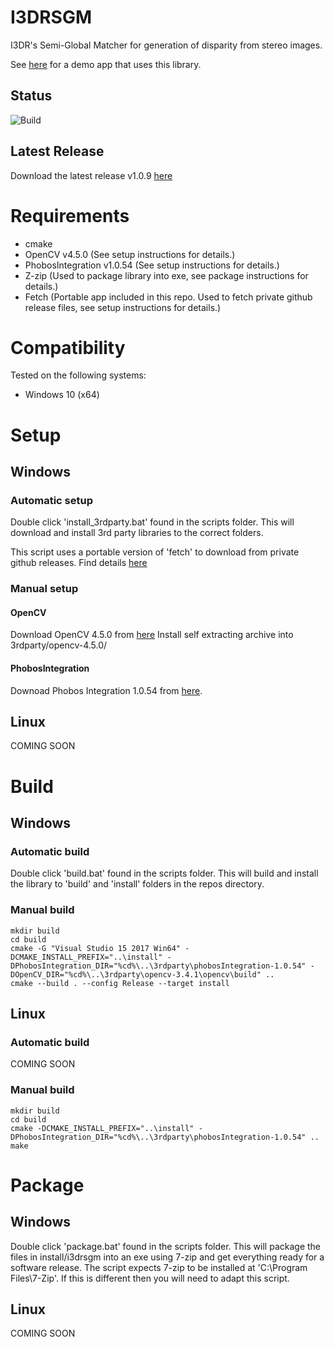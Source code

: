 # I3DRSGM
I3DR's Semi-Global Matcher for generation of disparity from stereo images.

See [here](https://github.com/i3drobotics/i3drsgmApp) for a demo app that uses this library. 

## Status
![Build](https://github.com/i3drobotics/i3drsgm/workflows/Build/badge.svg?event=push)

## Latest Release
Download the latest release v1.0.9 [here](https://github.com/i3drobotics/i3drsgm/releases/download/v1.0.9/i3drsgm-1.0.9.exe)

# Requirements
 - cmake 
 - OpenCV v4.5.0 (See setup instructions for details.)
 - PhobosIntegration v1.0.54 (See setup instructions for details.)
 - Z-zip (Used to package library into exe, see package instructions for details.)
 - Fetch (Portable app included in this repo. Used to fetch private github release files, see setup instructions for details.)

# Compatibility
Tested on the following systems:
 - Windows 10 (x64)

# Setup
## Windows
### Automatic setup
Double click 'install_3rdparty.bat' found in the scripts folder.
This will download and install 3rd party libraries to the correct folders.

This script uses a portable version of 'fetch' to download from private github releases. Find details [here](https://github.com/gruntwork-io/fetch.git)

### Manual setup
#### OpenCV
Download OpenCV 4.5.0 from [here](https://sourceforge.net/projects/opencvlibrary/files/4.5.0/opencv-4.5.0-vc14_vc15.exe/download)
Install self extracting archive into 3rdparty/opencv-4.5.0/

#### PhobosIntegration
Downoad Phobos Integration 1.0.54 from [here](https://github.com/i3drobotics/phobosIntegration/releases/download/v1.0.54/phobosIntegration-1.0.54-win64_archive.exe).

## Linux
COMING SOON

# Build
## Windows
### Automatic build
Double click 'build.bat' found in the scripts folder. This will build and install the library to 'build' and 'install' folders in the repos directory.

### Manual build
```
mkdir build
cd build
cmake -G "Visual Studio 15 2017 Win64" -DCMAKE_INSTALL_PREFIX="..\install" -DPhobosIntegration_DIR="%cd%\..\3rdparty\phobosIntegration-1.0.54" -DOpenCV_DIR="%cd%\..\3rdparty\opencv-3.4.1\opencv\build" ..
cmake --build . --config Release --target install
```

## Linux
### Automatic build
COMING SOON

### Manual build
```
mkdir build
cd build
cmake -DCMAKE_INSTALL_PREFIX="..\install" -DPhobosIntegration_DIR="%cd%\..\3rdparty\phobosIntegration-1.0.54" ..
make
```

# Package
## Windows
Double click 'package.bat' found in the scripts folder. This will package the files in install/i3drsgm into an exe using 7-zip and get everything ready for a software release.
The script expects 7-zip to be installed at 'C:\Program Files\7-Zip'. If this is different then you will need to adapt this script. 

## Linux
COMING SOON
